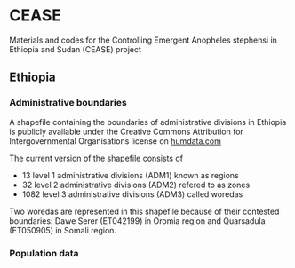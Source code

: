 # CEASE
Materials and codes for the Controlling Emergent Anopheles stephensi in Ethiopia and Sudan (CEASE) project

## Ethiopia

### Administrative boundaries 
A shapefile containing the boundaries of administrative divisions in Ethiopia is publicly available under the Creative Commons Attribution for Intergovernmental Organisations license on [humdata.com](https://data.humdata.org/dataset/cb58fa1f-687d-4cac-81a7-655ab1efb2d0)

The current version of the shapefile consists of
- 13 level 1 administrative divisions (ADM1) known as regions
- 32 level 2 administrative divisions (ADM2) refered to as zones
- 1082 level 3 administrative divisions (ADM3) called woredas

Two woredas are represented in this shapefile because of their contested boundaries: Dawe Serer (ET042199) in Oromia region and Quarsadula (ET050905) in Somali region.

### Population data

